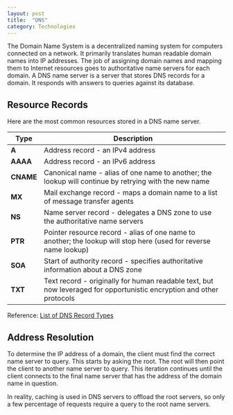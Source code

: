 ```yaml
---
layout: post
title:  "DNS"
category: Technologies
---
```


The Domain Name System is a decentralized naming system for computers
connected on a network. It primarily translates human readable
domain names into IP addresses. The job of assigning domain names
and mapping them to Internet resources goes to authoritative name
servers for each domain. A DNS name server is a server that stores
DNS records for a domain. It responds with answers to queries against
its database.

## Resource Records
Here are the most common resources stored in a DNS name server.

| Type | Description |
| ---- | ----------- |
| **A** | Address record - an IPv4 address |
| **AAAA** | Address record - an IPv6 address |
| **CNAME** | Canonical name - alias of one name to another; the lookup will continue by retrying with the new name |
| **MX** | Mail exchange record - maps a domain name to a list of message transfer agents |
| **NS** | Name server record - delegates a DNS zone to use the authoritative name servers |
| **PTR** | Pointer resource record - alias of one name to another; the lookup will stop here (used for reverse name lookup) |
| **SOA** | Start of authority record - specifies authoritative information about a DNS zone |
| **TXT** | Text record - originally for human readable text, but now leveraged for opportunistic encryption and other protocols |

Reference: [List of DNS Record Types](https://en.wikipedia.org/wiki/List_of_DNS_record_types)

## Address Resolution
To determine the IP address of a domain, the client must find the
correct name server to query. This starts by asking the root. The
root will then point the client to another name server to query.
This iteration continues until the client connects to the final
name server that has the address of the domain name in question.

In reality, caching is used in DNS servers to offload the root
servers, so only a few percentage of requests require a query to
the root name servers.
